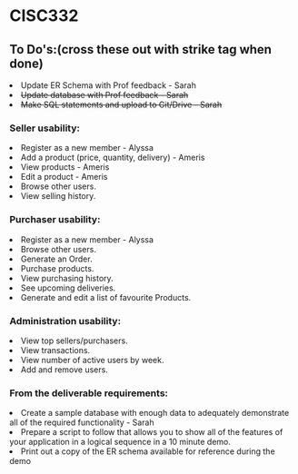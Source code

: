 # CISC332

<h2>To Do's:(cross these out with strike tag when done)</h2>
<li>Update ER Schema with Prof feedback - Sarah</li>
<li><strike>Update database with Prof feedback - Sarah</strike></li>
<li><strike> Make SQL statements and upload to Git/Drive - Sarah</strike></li>
<h3>Seller usability:</h3>
<li>Register as a new member - Alyssa</li>
<li>Add a product (price, quantity, delivery) - Ameris</li>
<li>View products - Ameris </li>
<li>Edit a product - Ameris</li>
<li>Browse other users.</li>
<li>View selling history.</li>
<h3>Purchaser usability:</h3>
<li>Register as a new member - Alyssa</li>
<li>Browse other users.</li>
<li>Generate an Order.</li>
<li>Purchase products.</li>
<li>View purchasing history.</li>
<li>See upcoming deliveries.</li>
<li>Generate and edit a list of favourite Products.</li>
<h3>Administration usability:</h3>
<li>View top sellers/purchasers.</li>
<li>View transactions.</li>
<li>View number of active users by week.</li>
<li>Add and remove users.</li>

<h3>From the deliverable requirements:</h3>
<li>Create a sample database with enough data to adequately demonstrate all of the required functionality - Sarah</li>
<li>Prepare a script to follow that allows you to show all of the features of your application in a logical sequence in a 10 minute demo.</li>
<li>Print out a copy of the ER schema available for reference during the demo</li>
